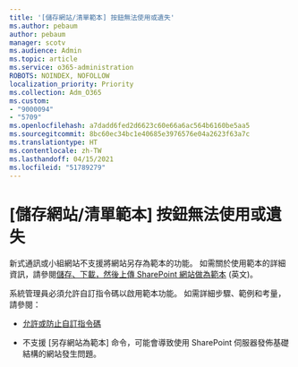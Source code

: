 ```yaml
---
title: '[儲存網站/清單範本] 按鈕無法使用或遺失'
ms.author: pebaum
author: pebaum
manager: scotv
ms.audience: Admin
ms.topic: article
ms.service: o365-administration
ROBOTS: NOINDEX, NOFOLLOW
localization_priority: Priority
ms.collection: Adm_O365
ms.custom:
- "9000094"
- "5709"
ms.openlocfilehash: a7dadd6fed2d6623c60e66a6ac564b6160be5aa5
ms.sourcegitcommit: 8bc60ec34bc1e40685e3976576e04a2623f63a7c
ms.translationtype: HT
ms.contentlocale: zh-TW
ms.lasthandoff: 04/15/2021
ms.locfileid: "51789279"
---
```

# <a name="save-sitelist-template-button-not-available-or-missing"></a>[儲存網站/清單範本] 按鈕無法使用或遺失

新式通訊或小組網站不支援將網站另存為範本的功能。 如需關於使用範本的詳細資訊，請參閱[儲存、下載，然後上傳 SharePoint 網站做為範本](https://docs.microsoft.com/sharepoint/dev/general-development/save-download-and-upload-a-sharepoint-site-as-a-template) (英文)。

系統管理員必須允許自訂指令碼以啟用範本功能。 如需詳細步驟、範例和考量，請參閱：

- [允許或防止自訂指令碼](https://docs.microsoft.com/sharepoint/allow-or-prevent-custom-script)

- 不支援 [另存網站為範本] 命令，可能會導致使用 SharePoint 伺服器發佈基礎結構的網站發生問題。


